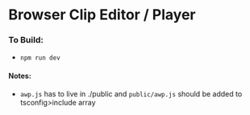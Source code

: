 # Browser Clip Editor / Player

### To Build:
-   `npm run dev`

#### Notes:
- `awp.js` has to live in ./public and `public/awp.js` should be added to tsconfig>include array
